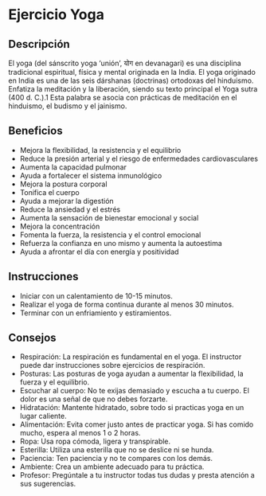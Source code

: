# Ejercicio Yoga

## Descripción

El yoga (del sánscrito yoga ‘unión’, योग en devanagari) es una disciplina tradicional espiritual, física y mental originada en la India. El yoga originado en India es una de las seis dárshanas (doctrinas) ortodoxas del hinduismo. Enfatiza la meditación y la liberación, siendo su texto principal el Yoga sutra (400 d. C.).1​ Esta palabra se asocia con prácticas de meditación en el hinduismo, el budismo y el jainismo.

## Beneficios

- Mejora la flexibilidad, la resistencia y el equilibrio
- Reduce la presión arterial y el riesgo de enfermedades cardiovasculares
- Aumenta la capacidad pulmonar
- Ayuda a fortalecer el sistema inmunológico
- Mejora la postura corporal
- Tonifica el cuerpo
- Ayuda a mejorar la digestión
- Reduce la ansiedad y el estrés
- Aumenta la sensación de bienestar emocional y social
- Mejora la concentración
- Fomenta la fuerza, la resistencia y el control emocional
- Refuerza la confianza en uno mismo y aumenta la autoestima
- Ayuda a afrontar el día con energía y positividad

## Instrucciones

- Iniciar con un calentamiento de 10-15 minutos.
- Realizar el yoga de forma continua durante al menos 30 minutos.
- Terminar con un enfriamiento y estiramientos.


## Consejos

- Respiración: La respiración es fundamental en el yoga. El instructor puede dar instrucciones sobre ejercicios de respiración. 
- Posturas: Las posturas de yoga ayudan a aumentar la flexibilidad, la fuerza y el equilibrio. 
- Escuchar al cuerpo: No te exijas demasiado y escucha a tu cuerpo. El dolor es una señal de que no debes forzarte. 
- Hidratación: Mantente hidratado, sobre todo si practicas yoga en un lugar caliente. 
- Alimentación: Evita comer justo antes de practicar yoga. Si has comido mucho, espera al menos 1 o 2 horas. 
- Ropa: Usa ropa cómoda, ligera y transpirable. 
- Esterilla: Utiliza una esterilla que no se deslice ni se hunda. 
- Paciencia: Ten paciencia y no te compares con los demás. 
- Ambiente: Crea un ambiente adecuado para tu práctica. 
- Profesor: Pregúntale a tu instructor todas tus dudas y presta atención a sus sugerencias. 